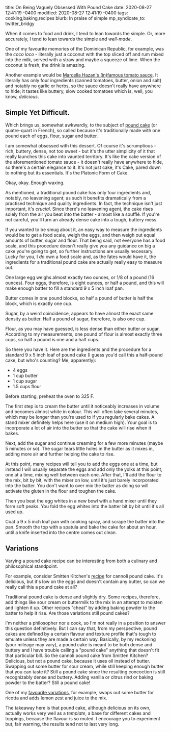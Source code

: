 title: On Being Vaguely Obsessed With Pound Cake
date: 2020-08-27 12:41:19 -0400
modified: 2020-08-27 12:41:19 -0400
tags: cooking,baking,recipes
blurb: In praise of simple
mp_syndicate_to: twitter_bridgy

When it comes to food and drink, I tend to lean towards the simple.  Or,
more accurately, I tend to lean towards the simple and *well-made*.

One of my favourite memories of the Dominican Republic, for example, was the
*coco loco* - literally just a coconut with the top sliced off and rum mixed
into the milk, served with a straw and maybe a squeeze of lime.  When the
coconut is fresh, the drink is amazing.

Another example would be [Marcella Hazan's (in)famous tomato sauce][1].  It
literally has only four ingredients (canned tomatoes, butter, onion and
salt) and notably no garlic or herbs, so the sauce doesn't really have
anywhere to hide; it tastes like buttery, slow cooked tomatoes which is,
well, you know, *delicious*.

## Simple Yet Difficult.

Which brings us, somewhat awkwardly, to the subject of [pound cake][2] (or
quatre-quart in French), so called because it's traditionally made with one
pound each of eggs, flour, sugar and butter.

I am somewhat obsessed with this dessert.  Of course it's scrumptious -
rich, buttery, dense, not too sweet - but it's the utter simplicity of it
that really launches this cake into vaunted territory.  It's like the cake
version of the aforementioned tomato sauce - it doesn't really have anywhere
to hide, so there's a certain elegance to it.  It's not just cake, it's
Cake, pared down to nothing but its essentials.  It's the Platonic Form of
Cake.

Okay, okay. Enough waxing.

As mentioned, a traditional pound cake has only four ingredients and,
notably, no leavening agent; as such it benefits dramatically from a
practised technique and quality ingredients.  In fact, the technique isn't
just important, it's *crucial*.  Since there's no leavening agent, the cake
rises solely from the air you beat into the batter - almost like a soufflé.
If you're not careful, you'll turn an already dense cake into a tough,
buttery mess.

If you wanted to be smug about it, an easy way to measure the ingredients
would be to get a food scale, weigh the eggs, and then weigh out equal
amounts of butter, sugar and flour.  That being said, not everyone has a
food scale, and this procedure doesn't really give you any guidance on big a
cake you're going to get, so further instructions are usually necessary.
Lucky for you, I *do* own a food scale and, as the fates would have it, the
ingredients for a traditional pound cake are actually really easy to measure
out.

One large egg weighs almost exactly two ounces, or 1/8 of a pound (16
ounces).  Four eggs, therefore, is eight ounces, or half a pound, and this
will make enough batter to fill a standard 9 x 5 inch loaf pan.

Butter comes in one pound blocks, so half a pound of butter is half the
block, which is exactly one cup.

Sugar, by a weird coincidence, appears to have almost the exact same density
as butter.  Half a pound of sugar, therefore, is also one cup.

Flour, as you may have guessed, is less dense than either butter or sugar.
According to my measurements, one pound of flour is almost exactly three
cups, so half a pound is one and a half cups.

So there you have it.  Here are the ingredients and the procedure for a
standard 9 x 5 inch loaf of pound cake (I guess you'd call this a half-pound
cake, but who's counting?  Me, apparently):

* 4 eggs
* 1 cup butter
* 1 cup sugar
* 1.5 cups flour

Before starting, preheat the oven to 325 F.

The first step is to cream the butter until it noticeably increases in
volume and becomes almost white in colour.  This will often take several
minutes, which may be longer than you're used to if you regularly bake
cakes.  A stand mixer definitely helps here (use it on medium high).  Your
goal is to incorporate a lot of air into the butter so that the cake will
rise when it bakes.

Next, add the sugar and continue creaming for a few more minutes (maybe 5
minutes or so).  The sugar tears little holes in the butter as it mixes in,
adding more air and further helping the cake to rise.

At this point, many recipes will tell you to add the eggs one at a time, but
instead I will usually separate the eggs and add only the yolks at this
point, one at a time, mixing well between each one.  After that, I'll add
the flour to the mix, bit by bit, with the mixer on low, until it's just
barely incorporated into the batter.  You don't want to over mix the batter
as doing so will activate the gluten in the flour and toughen the cake.

Then you beat the egg whites in a new bowl with a hand mixer until they form
soft peaks.  You fold the egg whites into the batter bit by bit until it's
all used up.

Coat a 9 x 5 inch loaf pan with cooking spray, and scrape the batter into
the pan.  Smooth the top with a spatula and bake the cake for about an hour,
until a knife inserted into the centre comes out clean.

## Variations

Varying a pound cake recipe can be interesting from both a culinary and
philosophical standpoint.

For example, consider Smitten Kitchen's [recipe][3] for cannoli pound cake.
It's delicious, but it's low on the eggs and doesn't contain any butter, so
can we really call this a pound cake at all?

Traditional pound cake is dense and slightly dry.  Some recipes, therefore,
add things like sour cream or buttermilk to the mix in an attempt to moisten
and lighten it up.  Other recipes "cheat" by adding baking powder to the
batter to help it rise.  Are those variations still pound cakes?

I'm neither a philosopher nor a cook, so I'm not really in a position to
answer this question definitively.  But I can say that, from my perspective,
pound cakes are defined by a certain flavour and texture profile that's
tough to emulate unless they are made a certain way.  Basically, by my
reckoning (your mileage may vary), a pound cake is meant to be both dense
and buttery and I have trouble calling a "pound cake" anything that doesn't
fit that particular bill.  So the cannoli pound cake from Smitten Kitchen?
Delicious, but not a pound cake, because it uses oil instead of butter.
Swapping out some butter for sour cream, while still keeping enough butter
that you can taste it?  Still a pound cake since the resulting concoction is
still recognizably dense and buttery.  Adding vanilla or citrus rind or
baking powder to the batter?  Still a pound cake!

One of my [favourite variations][4], for example, swaps out some butter for
ricotta and adds lemon zest and juice to the mix.

The takeaway here is that pound cake, although delicious on its own,
actually works very well as a *template*, a base for different cakes and
toppings, because the flavour is so muted.  I encourage you to experiment
but, fair warning, the results tend not to last very long.

[1]: https://www.thekitchn.com/marcella-hazans-amazing-4ingre-144538
[2]: https://en.wikipedia.org/wiki/Pound_cake
[3]: https://smittenkitchen.com/2015/10/cannoli-pound-cake/
[4]: https://www.savingdessert.com/easy-lemon-ricotta-pound-cake/
